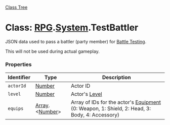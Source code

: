 [Class Tree](index.md)

# Class: [RPG](RPG.md).[System](RPG.System.md).TestBattler
JSON data used to pass a battler (party member) for [Battle Testing](#).

This will not be used during actual gameplay.

### Properties

| Identifier                  | Type                                           | Description                             |
|-----------------------------|------------------------------------------------|-----------------------------------------|
| `actorId`                   | [Number](Number.md)                           | Actor ID                                |
| `level`                     | [Number](Number.md)                           | Actor's [Level](#)                     |
| `equips`                    | [Array](Array.md).&lt;[Number](Number.md)&gt; | Array of IDs for the actor's [Equipment](#) (0: Weapon, 1: Shield, 2: Head, 3: Body, 4: Accessory) |
